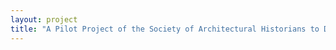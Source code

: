 ```yaml
--- 
layout: project 
title: "A Pilot Project of the Society of Architectural Historians to Digitize, Share and House At Risk 35mm Slide Collections of Architectural Historians and Built Environment Professionals for Scholarly Research, Teaching and Public Access" 
---
```



